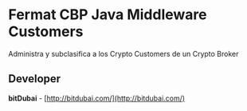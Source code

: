 # Fermat CBP Java Middleware Customers

Administra y subclasifica a los Crypto Customers de un Crypto Broker

## Developer

**bitDubai** - [http://bitdubai.com/](http://bitdubai.com/)
